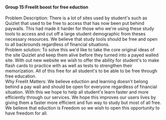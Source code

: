 <h4>Group 15:Freelit boost for free eduction</h4>
<p>Problem Description: There is a lot of sites used by student's such as Quizlet that used to be free to access that has now been put behind paywalls. This had made it harder for those who we're using these study tools to access and cut off a large student demographic from theses necessary resources. We believe that study tools should be free and open to all backrounds regardless of financial situations.<br> 
Problem solution: To solve this we'd like to take the core original ideas of the site Quizlet and keep them alive before they turned into a payed walled site. With out new website we wish to offer the ability for student's to make flash cards to practice with as well as tests to strengthen their memorization. All of this free for all student's to be able to be free through free education.<br>
Why Freelit Matters: We believe eduction and learning doesn't belong behind a pay wall and should be open for everyone regardless of financial situation. With this we hope to help all student's learn faster and more efficiently through our services. We hope this improves our users lives by giving them a faster more efficient and fun way to study but most of all free. We believe that eduction is Freedom so we wish to open this opportunity to have freedom for all. </p>